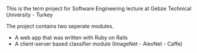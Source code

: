 This is the term project for Software Engineering lecture at Gebze Technical University - Turkey

The project contains two seperate modules.
- A web app that was written with Ruby on Rails
- A client-server based classifier module (ImageNet - AlexNet - Caffe)

